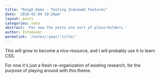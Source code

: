```yaml
---
title: "Rough Demo - Testing Indieweb Features"
date: '2018-02-04 10:28pm'
layout: posts
categories: note
abstract: 'For now the posts are sort of place-holders.'
author: Infominer
permalink: '/notes/:year/:title/'
---
```



This will grow to become a nice resource, and I will probably use it to learn CSS.

For now it's just a fresh re-organization of existing research, for the purpose of playing around with this theme.